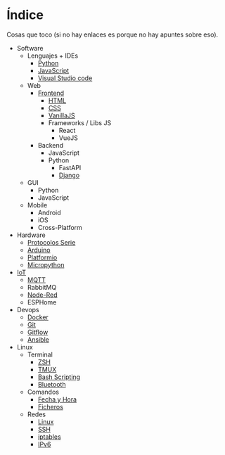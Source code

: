 # Índice

Cosas que toco (si no hay enlaces es porque no hay apuntes sobre eso).

* Software
    * Lenguajes + IDEs
        * [Python](sw/coding/python/python.md)
        * [JavaScript](sw/coding/javascript/javascript.md)
        * [Visual Studio code](sw/coding/ides/vscode/vscode.md)
    * Web
        * [Frontend](sw/web/frontend/frontend.md)
            * [HTML](sw/web/frontend/html/html.md)
            * [CSS](sw/web/frontend/css/css.md)
            * [VanillaJS](sw/web/frontend/js/javascript.md)
            * Frameworks / Libs JS
                * React
                * VueJS
        * Backend
            * JavaScript
            * Python
                * FastAPI
                * [Django](sw/web/backend/django/principiante.md)
    * GUI
        * Python
        * JavaScript
    * Mobile
        * Android
        * iOS
        * Cross-Platform
* Hardware
    * [Protocolos Serie](hw/serie.md)
    * [Arduino](hw/arduino/arduino.md)
    * [Platformio](hw/platformio/platformio.md)
    * [Micropython](hw/micropython/micropython.md)
* [IoT](iot/iot.md)
    * [MQTT](iot/mqtt/mqtt.md)
    * RabbitMQ
    * [Node-Red](iot/nodered/nodered.md)
    * ESPHome
* Devops
    * [Docker](devops/docker/docker-aclaraciones.md)
    * [Git](devops/git/git.md)
    * [Gitflow](devops/git/gitflow/gitflow.md)
    * [Ansible](devops/ansible/ansible.md)
* Linux
    * Terminal
        * [ZSH](linux/terminal/zsh.md)
        * [TMUX](linux/terminal/tmux/tmux-comandos.md)
        * [Bash Scripting](linux/terminal/terminal-bash.md)
        * [Bluetooth](linux/bluetooth.md)
    * Comandos
        * [Fecha y Hora](linux/comandos/linux-fecha-hora.md)
        * [Ficheros](linux/comandos/linux-ficheros.md)
    * Redes
        * [Linux](linux/redes/redes-linux.md)
        * [SSH](linux/redes/redes-ssh.md)
        * [iptables](linux/redes/redes-iptables.md)
        * [IPv6](linux/redes/redes-ipv6.md)
